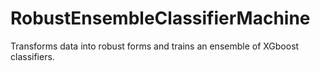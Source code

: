 # RobustEnsembleClassifierMachine
Transforms data into robust forms and trains an ensemble of XGboost classifiers.
